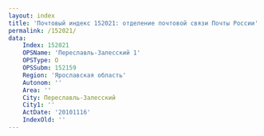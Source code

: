 ```yaml
---
layout: index
title: 'Почтовый индекс 152021: отделение почтовой связи Почты России'
permalink: /152021/
data:
    Index: 152021
    OPSName: 'Переславль-Залесский 1'
    OPSType: О
    OPSSubm: 152159
    Region: 'Ярославская область'
    Autonom: ''
    Area: ''
    City: Переславль-Залесский
    City1: ''
    ActDate: '20101116'
    IndexOld: ''
---
```

